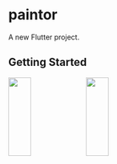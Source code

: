 # paintor

A new Flutter project.

## Getting Started

<p>
<img src="https://github.com/khushipatel0147/paintor/assets/119857263/24607b6f-2352-4fba-bf1e-2cd92a6ed8cb" height="20%" width="30%" >
<img src="https://github.com/khushipatel0147/paintor/assets/119857263/f291b379-a977-43d4-8342-481e9c95ea1b" height="20%" width="30%" >
</p>
